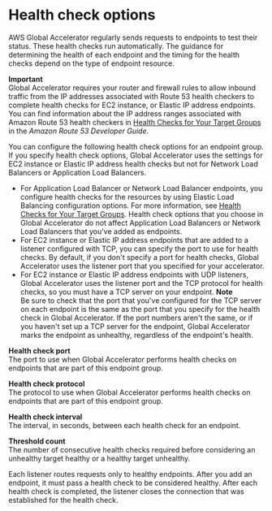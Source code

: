 # Health check options<a name="about-endpoint-groups-health-check-options"></a>

AWS Global Accelerator regularly sends requests to endpoints to test their status\. These health checks run automatically\. The guidance for determining the health of each endpoint and the timing for the health checks depend on the type of endpoint resource\. 

**Important**  
Global Accelerator requires your router and firewall rules to allow inbound traffic from the IP addresses associated with Route 53 health checkers to complete health checks for EC2 instance, or Elastic IP address endpoints\. You can find information about the IP address ranges associated with Amazon Route 53 health checkers in [Health Checks for Your Target Groups](https://docs.aws.amazon.com/Route53/latest/DeveloperGuide/route-53-ip-addresses.html) in the *Amazon Route 53 Developer Guide*\.

You can configure the following health check options for an endpoint group\. If you specify health check options, Global Accelerator uses the settings for EC2 instance or Elastic IP address health checks but not for Network Load Balancers or Application Load Balancers\.
+ For Application Load Balancer or Network Load Balancer endpoints, you configure health checks for the resources by using Elastic Load Balancing configuration options\. For more information, see [Health Checks for Your Target Groups](https://docs.aws.amazon.com/elasticloadbalancing/latest/network/target-group-health-checks.html)\. Health check options that you choose in Global Accelerator do not affect Application Load Balancers or Network Load Balancers that you've added as endpoints\.
+ For EC2 instance or Elastic IP address endpoints that are added to a listener configured with TCP, you can specify the port to use for health checks\. By default, if you don't specify a port for health checks, Global Accelerator uses the listener port that you specified for your accelerator\.
+ For EC2 instance or Elastic IP address endpoints with UDP listeners, Global Accelerator uses the listener port and the TCP protocol for health checks, so you must have a TCP server on your endpoint\.
**Note**  
Be sure to check that the port that you've configured for the TCP server on each endpoint is the same as the port that you specify for the health check in Global Accelerator\. If the port numbers aren't the same, or if you haven't set up a TCP server for the endpoint, Global Accelerator marks the endpoint as unhealthy, regardless of the endpoint's health\.

**Health check port**  
The port to use when Global Accelerator performs health checks on endpoints that are part of this endpoint group\.

**Health check protocol**  
The protocol to use when Global Accelerator performs health checks on endpoints that are part of this endpoint group\.

**Health check interval**  
The interval, in seconds, between each health check for an endpoint\.

**Threshold count**  
The number of consecutive health checks required before considering an unhealthy target healthy or a healthy target unhealthy\.

Each listener routes requests only to healthy endpoints\. After you add an endpoint, it must pass a health check to be considered healthy\. After each health check is completed, the listener closes the connection that was established for the health check\.
